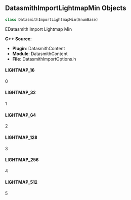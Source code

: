 ## DatasmithImportLightmapMin Objects

```python
class DatasmithImportLightmapMin(EnumBase)
```

EDatasmith Import Lightmap Min

**C++ Source:**

- **Plugin**: DatasmithContent
- **Module**: DatasmithContent
- **File**: DatasmithImportOptions.h

<a id="unreal.DatasmithImportLightmapMin.LIGHTMAP_16"></a>

#### LIGHTMAP_16

0

<a id="unreal.DatasmithImportLightmapMin.LIGHTMAP_32"></a>

#### LIGHTMAP_32

1

<a id="unreal.DatasmithImportLightmapMin.LIGHTMAP_64"></a>

#### LIGHTMAP_64

2

<a id="unreal.DatasmithImportLightmapMin.LIGHTMAP_128"></a>

#### LIGHTMAP_128

3

<a id="unreal.DatasmithImportLightmapMin.LIGHTMAP_256"></a>

#### LIGHTMAP_256

4

<a id="unreal.DatasmithImportLightmapMin.LIGHTMAP_512"></a>

#### LIGHTMAP_512

5

<a id="unreal.DatasmithImportLightmapMax"></a>